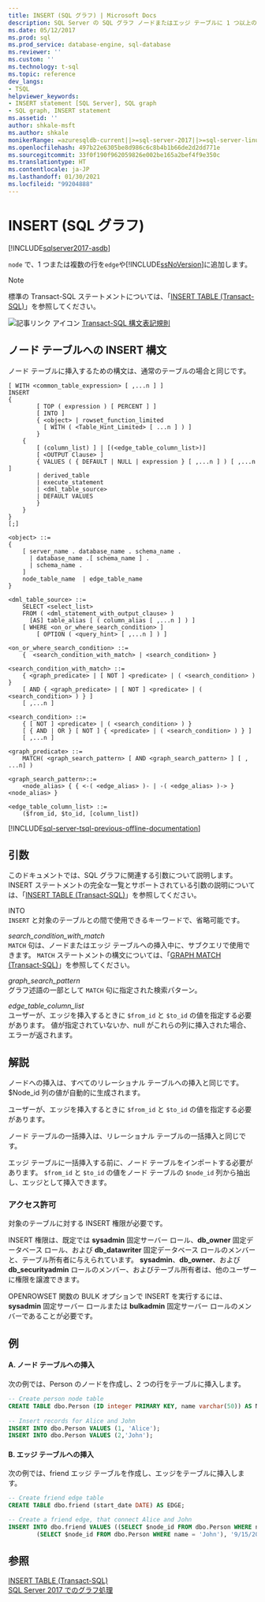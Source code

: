 ```yaml
---
title: INSERT (SQL グラフ) | Microsoft Docs
description: SQL Server の SQL グラフ ノードまたはエッジ テーブルに 1 つ以上の行を追加する INSERT ステートメントの構文、アクセス許可、および引数について説明します。
ms.date: 05/12/2017
ms.prod: sql
ms.prod_service: database-engine, sql-database
ms.reviewer: ''
ms.custom: ''
ms.technology: t-sql
ms.topic: reference
dev_langs:
- TSQL
helpviewer_keywords:
- INSERT statement [SQL Server], SQL graph
- SQL graph, INSERT statement
ms.assetid: ''
author: shkale-msft
ms.author: shkale
monikerRange: =azuresqldb-current||>=sql-server-2017||>=sql-server-linux-2017||=azuresqldb-mi-current
ms.openlocfilehash: 497b22e6305be8d986c6c8b4b1b66de2d2dd771e
ms.sourcegitcommit: 33f0f190f962059826e002be165a2bef4f9e350c
ms.translationtype: HT
ms.contentlocale: ja-JP
ms.lasthandoff: 01/30/2021
ms.locfileid: "99204888"
---
```

# <a name="insert-sql-graph"></a>INSERT (SQL グラフ)
[!INCLUDE[sqlserver2017-asdb](../../includes/applies-to-version/sqlserver2017-asdb.md)]

`node` で、1 つまたは複数の行を`edge`や[!INCLUDE[ssNoVersion](../../includes/ssnoversion-md.md)]に追加します。 

> [!NOTE]   
>  標準の Transact-SQL ステートメントについては、「[INSERT TABLE (Transact-SQL)](../../t-sql/statements/insert-transact-sql.md)」を参照してください。
  
![記事リンク アイコン](../../database-engine/configure-windows/media/topic-link.gif "記事リンク アイコン") [Transact-SQL 構文表記規則](../../t-sql/language-elements/transact-sql-syntax-conventions-transact-sql.md)  
  
## <a name="insert-into-node-table-syntax"></a>ノード テーブルへの INSERT 構文 
ノード テーブルに挿入するための構文は、通常のテーブルの場合と同じです。 

```syntaxsql
[ WITH <common_table_expression> [ ,...n ] ]  
INSERT   
{  
        [ TOP ( expression ) [ PERCENT ] ]   
        [ INTO ]   
        { <object> | rowset_function_limited   
          [ WITH ( <Table_Hint_Limited> [ ...n ] ) ]  
        }  
    {  
        [ (column_list) ] | [(<edge_table_column_list>)]  
        [ <OUTPUT Clause> ]  
        { VALUES ( { DEFAULT | NULL | expression } [ ,...n ] ) [ ,...n     ]   
        | derived_table   
        | execute_statement  
        | <dml_table_source>  
        | DEFAULT VALUES   
        }  
    }  
}  
[;]  
  
<object> ::=  
{   
    [ server_name . database_name . schema_name .   
      | database_name .[ schema_name ] .   
      | schema_name .   
    ]  
    node_table_name  | edge_table_name
}  
  
<dml_table_source> ::=  
    SELECT <select_list>  
    FROM ( <dml_statement_with_output_clause> )   
      [AS] table_alias [ ( column_alias [ ,...n ] ) ]  
    [ WHERE <on_or_where_search_condition> ]  
        [ OPTION ( <query_hint> [ ,...n ] ) ]  

<on_or_where_search_condition> ::=
    {  <search_condition_with_match> | <search_condition> }

<search_condition_with_match> ::=
    { <graph_predicate> | [ NOT ] <predicate> | ( <search_condition> ) }
    [ AND { <graph_predicate> | [ NOT ] <predicate> | ( <search_condition> ) } ]
    [ ,...n ]

<search_condition> ::=
    { [ NOT ] <predicate> | ( <search_condition> ) }
    [ { AND | OR } [ NOT ] { <predicate> | ( <search_condition> ) } ]
    [ ,...n ]

<graph_predicate> ::=
    MATCH( <graph_search_pattern> [ AND <graph_search_pattern> ] [ , ...n] )

<graph_search_pattern>::=
    <node_alias> { { <-( <edge_alias> )- | -( <edge_alias> )-> } <node_alias> }

<edge_table_column_list> ::=
    ($from_id, $to_id, [column_list])

```  
  
 
[!INCLUDE[sql-server-tsql-previous-offline-documentation](../../includes/sql-server-tsql-previous-offline-documentation.md)]

## <a name="arguments"></a>引数
このドキュメントでは、SQL グラフに関連する引数について説明します。 INSERT ステートメントの完全な一覧とサポートされている引数の説明については、「[INSERT TABLE (Transact-SQL)](../../t-sql/statements/insert-transact-sql.md)」を参照してください。

INTO  
`INSERT` と対象のテーブルとの間で使用できるキーワードで、省略可能です。  
  
*search_condition_with_match*   
`MATCH` 句は、ノードまたはエッジ テーブルへの挿入中に、サブクエリで使用できます。 `MATCH` ステートメントの構文については、「[GRAPH MATCH (Transact-SQL)](../../t-sql/queries/match-sql-graph.md)」を参照してください。

*graph_search_pattern*   
グラフ述語の一部として `MATCH` 句に指定された検索パターン。

*edge_table_column_list*   
ユーザーが、エッジを挿入するときに `$from_id` と `$to_id` の値を指定する必要があります。 値が指定されていないか、null がこれらの列に挿入された場合、エラーが返されます。 
  

## <a name="remarks"></a>解説  
ノードへの挿入は、すべてのリレーショナル テーブルへの挿入と同じです。 $Node_id 列の値が自動的に生成されます。

ユーザーが、エッジを挿入するときに `$from_id` と `$to_id` の値を指定する必要があります。   

ノード テーブルの一括挿入は、リレーショナル テーブルの一括挿入と同じです。

エッジ テーブルに一括挿入する前に、ノード テーブルをインポートする必要があります。 `$from_id` と `$to_id` の値をノード テーブルの `$node_id` 列から抽出し、エッジとして挿入できます。 

  
### <a name="permissions"></a>アクセス許可  
対象のテーブルに対する INSERT 権限が必要です。  
  
INSERT 権限は、既定では **sysadmin** 固定サーバー ロール、**db_owner** 固定データベース ロール、および **db_datawriter** 固定データベース ロールのメンバーと、テーブル所有者に与えられています。 **sysadmin**、**db_owner**、および **db_securityadmin** ロールのメンバー、およびテーブル所有者は、他のユーザーに権限を譲渡できます。  
  
OPENROWSET 関数の BULK オプションで INSERT を実行するには、**sysadmin** 固定サーバー ロールまたは **bulkadmin** 固定サーバー ロールのメンバーであることが必要です。  
  

## <a name="examples"></a>例  
  
#### <a name="a--insert-into-node-table"></a>A.  ノード テーブルへの挿入  
次の例では、Person のノードを作成し、2 つの行をテーブルに挿入します。

```sql
-- Create person node table
CREATE TABLE dbo.Person (ID integer PRIMARY KEY, name varchar(50)) AS NODE;
 
-- Insert records for Alice and John
INSERT INTO dbo.Person VALUES (1, 'Alice');
INSERT INTO dbo.Person VALUES (2,'John');
```
  
#### <a name="b--insert-into-edge-table"></a>B.  エッジ テーブルへの挿入  
次の例では、friend エッジ テーブルを作成し、エッジをテーブルに挿入します。

```sql
-- Create friend edge table
CREATE TABLE dbo.friend (start_date DATE) AS EDGE;

-- Create a friend edge, that connect Alice and John
INSERT INTO dbo.friend VALUES ((SELECT $node_id FROM dbo.Person WHERE name = 'Alice'),
        (SELECT $node_id FROM dbo.Person WHERE name = 'John'), '9/15/2011');
```

  
## <a name="see-also"></a>参照  
[INSERT TABLE &#40;Transact-SQL&#41;](../../t-sql/statements/insert-transact-sql.md)   
[SQL Server 2017 でのグラフ処理](../../relational-databases/graphs/sql-graph-overview.md)  



